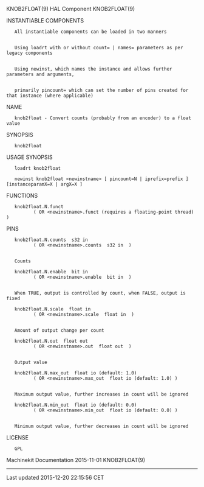 KNOB2FLOAT(9) HAL Component KNOB2FLOAT(9)

INSTANTIABLE COMPONENTS

       All instantiable components can be loaded in two manners


       Using loadrt with or without count= | names= parameters as per legacy components


       Using newinst, which names the instance and allows further parameters and arguments,


       primarily pincount= which can set the number of pins created for that instance (where applicable)

NAME

       knob2float - Convert counts (probably from an encoder) to a float value

SYNOPSIS

       knob2float

USAGE SYNOPSIS

       loadrt knob2float

       newinst knob2float <newinstname> [ pincount=N | iprefix=prefix ] [instanceparamX=X | argX=X ]

FUNCTIONS

       knob2float.N.funct
              ( OR <newinstname>.funct (requires a floating-point thread) )

PINS

       knob2float.N.counts  s32 in
              ( OR <newinstname>.counts  s32 in  )


       Counts

       knob2float.N.enable  bit in
              ( OR <newinstname>.enable  bit in  )


       When TRUE, output is controlled by count, when FALSE, output is fixed

       knob2float.N.scale  float in
              ( OR <newinstname>.scale  float in  )


       Amount of output change per count

       knob2float.N.out  float out
              ( OR <newinstname>.out  float out  )


       Output value

       knob2float.N.max_out  float io (default: 1.0)
              ( OR <newinstname>.max_out  float io (default: 1.0) )


       Maximum output value, further increases in count will be ignored

       knob2float.N.min_out  float io (default: 0.0)
              ( OR <newinstname>.min_out  float io (default: 0.0) )


       Minimum output value, further decreases in count will be ignored

LICENSE

       GPL

Machinekit Documentation 2015-11-01 KNOB2FLOAT(9)

------------------------------------------------------------------------

Last updated 2015-12-20 22:15:56 CET


